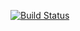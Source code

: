 [![Build Status](https://travis-ci.org/neneaX/multi-routing.svg?branch=dev)](https://travis-ci.org/neneaX/multi-routing)
